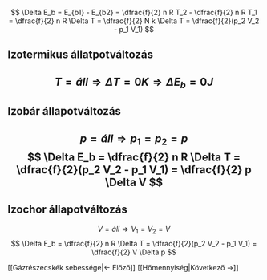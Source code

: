 
$$
\Delta E_b = E_{b1} - E_{b2} =
\dfrac{f}{2} n R T_2 - \dfrac{f}{2} n R T_1 =
\dfrac{f}{2} n R \Delta T =
\dfrac{f}{2} N k \Delta T =
\dfrac{f}{2}(p_2 V_2 - p_1 V_1)
$$

## Izotermikus állatpotváltozás

 $$
T = áll \Rightarrow \Delta T = 0K \Rightarrow \Delta E_b = 0J
$$
---
## Izobár állapotváltozás

 $$
p = áll \Rightarrow p_1 = p_2 = p
$$
 $$
\Delta E_b = \dfrac{f}{2} n R \Delta T =
\dfrac{f}{2}(p_2 V_2 - p_1 V_1) =
\dfrac{f}{2} p \Delta V
$$
---
## Izochor állapotváltozás

 $$
V = áll \Rightarrow V_1 = V_2 = V
$$
 $$
\Delta E_b = \dfrac{f}{2} n R \Delta T =
\dfrac{f}{2}(p_2 V_2 - p_1 V_1) =
\dfrac{f}{2} V \Delta p
$$

[[Gázrészecskék sebessége|← Előző]]
[[Hőmennyiség|Következő →]]